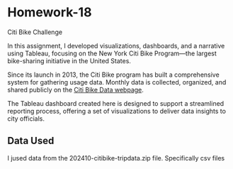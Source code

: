 # Homework-18
Citi Bike Challenge

In this assignment, I developed visualizations, dashboards, and a narrative using Tableau, focusing on the New York Citi Bike Program—the largest bike-sharing initiative in the United States.

Since its launch in 2013, the Citi Bike program has built a comprehensive system for gathering usage data. Monthly data is collected, organized, and shared publicly on the [Citi Bike Data webpage](https://www.citibikenyc.com/system-data).


The Tableau dashboard created here is designed to support a streamlined reporting process, offering a set of visualizations to deliver data insights to city officials.

## Data Used
I jused data from the 202410-citibike-tripdata.zip file. Specifically csv files 
